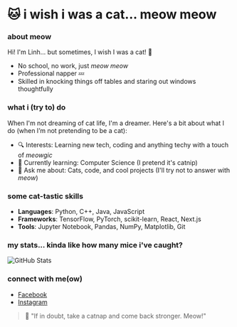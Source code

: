 # 🐱 i wish i was a cat... meow meow

### about meow
Hi! I'm Linh... but sometimes, I wish I was a cat! 🐾

- No school, no work, just *meow meow*
- Professional napper 💤
- Skilled in knocking things off tables and staring out windows thoughtfully

### what i (try to) do
When I'm not dreaming of cat life, I'm a dreamer. Here's a bit about what I do (when I’m not pretending to be a cat):

- 🔍 Interests: Learning new tech, coding and anything techy with a touch of *meowgic*
- 🌱 Currently learning: Computer Science (I pretend it's catnip)
- 💬 Ask me about: Cats, code, and cool projects (I'll try not to answer with *meow*)

### some cat-tastic skills
- **Languages**: Python, C++, Java, JavaScript  
- **Frameworks**: TensorFlow, PyTorch, scikit-learn, React, Next.js  
- **Tools**: Jupyter Notebook, Pandas, NumPy, Matplotlib, Git 
  
### my stats... kinda like how many mice i've caught?
![GitHub Stats](https://github-readme-stats.vercel.app/api?username=ltl2702)

### connect with me(ow)
- [Facebook](https://www.facebook.com/n0care)
- [Instagram](https://www.instagram.com/linhtron.04/)

> 🌟 "If in doubt, take a catnap and come back stronger. Meow!"
